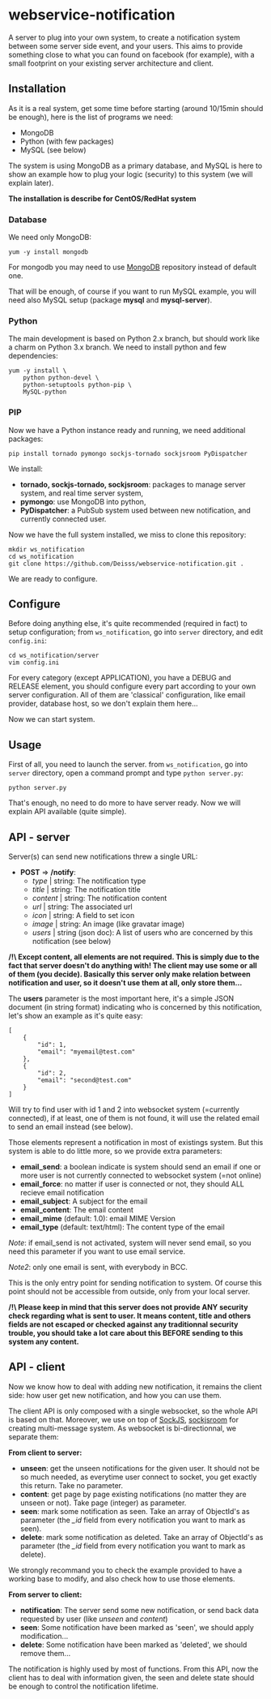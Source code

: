 # webservice-notification

A server to plug into your own system, to create a notification system between some server side event, and your users. This aims to provide something close to what you can found on facebook (for example), with a small footprint on your existing server architecture and client.



## Installation

As it is a real system, get some time before starting (around 10/15min should be enough), here is the list of programs we need:

  * MongoDB
  * Python (with few packages)
  * MySQL (see below)

The system is using MongoDB as a primary database, and MySQL is here to show an example how to plug your logic (security) to this system (we will explain later).

**The installation is describe for CentOS/RedHat system**



### Database
We need only MongoDB:

```
yum -y install mongodb
```

For mongodb you may need to use [MongoDB](http://docs.mongodb.org/manual/tutorial/install-mongodb-on-red-hat-centos-or-fedora-linux/) repository instead of default one.

That will be enough, of course if you want to run MySQL example, you will need also MySQL setup (package **mysql** and **mysql-server**).



### Python
The main development is based on Python 2.x branch, but should work like a charm on Python 3.x branch. We need to install python and few dependencies:

```
yum -y install \
    python python-devel \
    python-setuptools python-pip \
    MySQL-python
```



### PIP
Now we have a Python instance ready and running, we need additional packages:
```
pip install tornado pymongo sockjs-tornado sockjsroom PyDispatcher
```

We install:
  * **tornado, sockjs-tornado, sockjsroom**: packages to manage server system, and real time server system,
  * **pymongo**: use MongoDB into python,
  * **PyDispatcher**: a PubSub system used between new notification, and currently connected user.

 
Now we have the full system installed, we miss to clone this repository:
```
mkdir ws_notification
cd ws_notification
git clone https://github.com/Deisss/webservice-notification.git .
```

We are ready to configure.




## Configure

Before doing anything else, it's quite recommended (required in fact) to setup configuration; from ```ws_notification```, go into ```server``` directory, and edit ```config.ini```:
```
cd ws_notification/server
vim config.ini
```
For every category (except APPLICATION), you have a DEBUG and RELEASE element, you should configure every part according to your own server configuration. All of them are 'classical' configuration, like email provider, database host, so we don't explain them here...

Now we can start system.




## Usage

First of all, you need to launch the server. from ```ws_notification```, go into ```server``` directory, open a command prompt and type ```python server.py```:
```
python server.py
```
That's enough, no need to do more to have server ready. Now we will explain API available (quite simple).




## API - server

Server(s) can send new notifications threw a single URL:
  * **POST** => **/notify**:
      - *type* | string: The notification type
      - *title* | string: The notification title
      - *content* | string: The notification content
      - *url* | string: The associated url
      - *icon* | string: A field to set icon
      - *image* | string: An image (like gravatar image)
      - *users* | string (json doc): A list of users who are concerned by this notification (see below)

**/!\ Except content, all elements are not required. This is simply due to the fact that server doesn't do anything with! The client may use some or all of them (you decide). Basically this server only make relation between notification and user, so it doesn't use them at all, only store them...**

The **users** parameter is the most important here, it's a simple JSON document (in string format) indicating who is concerned by this notification, let's show an example as it's quite easy:
```
[
    {
        "id": 1,
        "email": "myemail@test.com"
    },
    {
        "id": 2,
        "email": "second@test.com"
    }
]
```
Will try to find user with id 1 and 2 into websocket system (=currently connected), if at least, one of them is not found, it will use the related email to send an email instead (see below).


Those elements represent a notification in most of existings system. But this system is able to do little more, so we provide extra parameters:
  * **email_send**: a boolean indicate is system should send an email if one or more user is not currently connected to websocket system (=not online)
  * **email_force**: no matter if user is connected or not, they should ALL recieve email notification
  * **email_subject**: A subject for the email
  * **email_content**: The email content
  * **email_mime** (default: 1.0): email MIME Version
  * **email_type** (default: text/html): The content type of the email

*Note*: if email_send is not activated, system will never send email, so you need this parameter if you want to use email service.

*Note2*: only one email is sent, with everybody in BCC.


This is the only entry point for sending notification to system. Of course this point should not be accessible from outside, only from your local server.

**/!\ Please keep in mind that this server does not provide ANY security check regarding what is sent to user. It means content, title and others fields are not escaped or checked against any traditionnal security trouble, you should take a lot care about this BEFORE sending to this system any content.**



## API - client

Now we know how to deal with adding new notification, it remains the client side: how user get new notification, and how you can use them.

The client API is only composed with a single websocket, so the whole API is based on that. Moreover, we use on top of [SockJS](https://github.com/mrjoes/sockjs-tornado), [sockjsroom](https://github.com/Deisss/python-sockjsroom) for creating multi-message system.
As websocket is bi-directionnal, we separate them:

**From client to server:**
  * **unseen**: get the unseen notifications for the given user. It should not be so much needed, as everytime user connect to socket, you get exactly this return. Take no parameter.
  * **content**: get page by page existing notifications (no matter they are unseen or not). Take page (integer) as parameter.
  * **seen**: mark some notification as seen. Take an array of ObjectId's as parameter (the *_id* field from every notification you want to mark as seen).
  * **delete**: mark some notification as deleted. Take an array of ObjectId's as parameter (the *_id* field from every notification you want to mark as delete).

We strongly recommand you to check the example provided to have a working base to modify, and also check how to use those elements.

**From server to client:**
  * **notification**: The server send some new notification, or send back data requested by user (like _unseen_ and _content_)
  * **seen**: Some notification have been marked as 'seen', we should apply modification...
  * **delete**: Some notification have been marked as 'deleted', we should remove them...

The notification is highly used by most of functions.
From this API, now the client has to deal with information given, the seen and delete state should be enough to control the notification lifetime.
